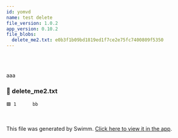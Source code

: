 ```yaml
---
id: yomvd
name: test delete
file_version: 1.0.2
app_version: 0.10.2
file_blobs:
  delete_me2.txt: e0b3f1b09bd1819ed1f7ce2e75fc7400809f5350
---
```


<br/>

<br/>

aaa
<!-- NOTE-swimm-snippet: the lines below link your snippet to Swimm -->
### 📄 delete_me2.txt
```text
🟩 1      bb
```

<br/>

This file was generated by Swimm. [Click here to view it in the app](https://swimm-web-app.web.app/repos/Z2l0aHViJTNBJTNBdDElM0ElM0FlcmFuLXN3aW1t/docs/yomvd).